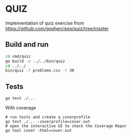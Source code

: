 # QUIZ
Implementation of quiz exercise from https://github.com/gophercises/quiz/tree/master
## Build and run
```bash
cd cmd/quiz
go build -o ../../bin/quiz
cd ../../
bin/quiz -f problems.csv -t 30
```
## Tests
```
go test ./...
```
With coverage
```
# run tests and create a coverprofile
go test ./... -coverprofile=cover.out
# open the interactive UI to check the Coverage Repor
go tool cover -html=cover.out
```